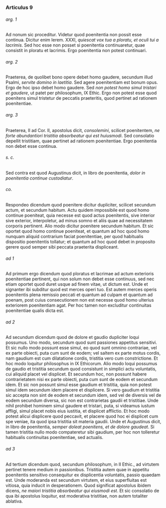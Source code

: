 ### Articulus 9

###### arg. 1
Ad nonum sic proceditur. Videtur quod poenitentia non possit esse continua. Dicitur enim Ierem. XXXI, *quiescat vox tua a ploratu, et oculi tui a lacrimis*. Sed hoc esse non posset si poenitentia continuaretur, quae consistit in ploratu et lacrimis. Ergo poenitentia non potest continuari.

###### arg. 2
Praeterea, de quolibet bono opere debet homo gaudere, secundum illud Psalmi, *servite domino in laetitia*. Sed agere poenitentiam est bonum opus. Ergo de hoc ipso debet homo gaudere. Sed *non potest homo simul tristari et gaudere*, ut patet per philosophum, IX Ethic. Ergo non potest esse quod poenitens simul tristetur de peccatis praeteritis, quod pertinet ad rationem poenitentiae.

###### arg. 3
Praeterea, II ad Cor. II, apostolus dicit, *consolemini*, scilicet poenitentem, *ne forte abundantiori tristitia absorbeatur qui est huiusmodi*. Sed consolatio depellit tristitiam, quae pertinet ad rationem poenitentiae. Ergo poenitentia non debet esse continua.

###### s. c.
Sed contra est quod Augustinus dicit, in libro de poenitentia, *dolor in poenitentia continue custodiatur*.

###### co.
Respondeo dicendum quod poenitere dicitur dupliciter, scilicet secundum actum, et secundum habitum. Actu quidem impossibile est quod homo continue poeniteat, quia necesse est quod actus poenitentis, sive interior sive exterior, interpoletur, ad minus somno et aliis quae ad necessitatem corporis pertinent. Alio modo dicitur poenitere secundum habitum. Et sic oportet quod homo continue poeniteat, et quantum ad hoc quod homo nunquam aliquid contrarium faciat poenitentiae, per quod habitualis dispositio poenitentis tollatur; et quantum ad hoc quod debet in proposito gerere quod semper sibi peccata praeterita displiceant.

###### ad 1
Ad primum ergo dicendum quod ploratus et lacrimae ad actum exterioris poenitentiae pertinent, qui non solum non debet esse continuus, sed nec etiam oportet quod duret usque ad finem vitae, ut dictum est. Unde et signanter ibi subditur quod est merces operi tuo. Est autem merces operis poenitentis plena remissio peccati et quantum ad culpam et quantum ad poenam, post cuius consecutionem non est necesse quod homo ulterius exteriorem poenitentiam agat. Per hoc tamen non excluditur continuitas poenitentiae qualis dicta est.

###### ad 2
Ad secundum dicendum quod de dolore et gaudio dupliciter loqui possumus. Uno modo, secundum quod sunt passiones appetitus sensitivi. Et sic nullo modo possunt esse simul, eo quod sunt omnino contrariae, vel ex parte obiecti, puta cum sunt de eodem; vel saltem ex parte motus cordis, nam gaudium est cum dilatatione cordis, tristitia vero cum constrictione. Et hoc modo loquitur philosophus in IX Ethicorum. Alio modo loqui possumus de gaudio et tristitia secundum quod consistunt in simplici actu voluntatis, cui aliquid placet vel displicet. Et secundum hoc, non possunt habere contrarietatem nisi ex parte obiecti, puta cum sunt de eodem et secundum idem. Et sic non possunt simul esse gaudium et tristitia, quia non potest simul idem secundum idem placere et displicere. Si vero gaudium et tristitia sic accepta non sint de eodem et secundum idem, sed vel de diversis vel de eodem secundum diversa, sic non est contrarietas gaudii et tristitiae. Unde nihil prohibet hominem simul gaudere et tristari, puta, si videamus iustum affligi, simul placet nobis eius iustitia, et displicet afflictio. Et hoc modo potest alicui displicere quod peccavit, et placere quod hoc ei displicet cum spe veniae, ita quod ipsa tristitia sit materia gaudii. Unde et Augustinus dicit, in libro de poenitentia, *semper doleat poenitens, et de dolore gaudeat*. Si tamen tristitia nullo modo compateretur sibi gaudium, per hoc non tolleretur habitualis continuitas poenitentiae, sed actualis.

###### ad 3
Ad tertium dicendum quod, secundum philosophum, in II Ethic., ad virtutem pertinet tenere medium in passionibus. Tristitia autem quae in appetitu poenitentis sensitivo consequitur ex displicentia voluntatis, passio quaedam est. Unde moderanda est secundum virtutem, et eius superfluitas est vitiosa, quia inducit in desperationem. Quod significat apostolus ibidem dicens, *ne maiori tristitia absorbeatur qui eiusmodi est*. Et sic consolatio de qua ibi apostolus loquitur, est moderativa tristitiae, non autem totaliter ablativa.

